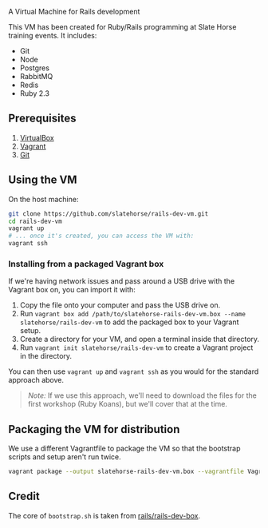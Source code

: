 A Virtual Machine for Rails development

This VM has been created for Ruby/Rails programming at Slate Horse training events. It includes:

- Git
- Node 
- Postgres
- RabbitMQ
- Redis
- Ruby 2.3

## Prerequisites

1. [VirtualBox](https://www.virtualbox.org)
2. [Vagrant](https://vagrantup.com)
3. [Git](https://git-scm.com/)

## Using the VM

On the host machine:

```bash
git clone https://github.com/slatehorse/rails-dev-vm.git
cd rails-dev-vm
vagrant up
# ... once it's created, you can access the VM with:
vagrant ssh
```

### Installing from a packaged Vagrant box

If we're having network issues and pass around a USB drive with the Vagrant box on, you can import it with:

1. Copy the file onto your computer and pass the USB drive on.
2. Run `vagrant box add /path/to/slatehorse-rails-dev-vm.box --name slatehorse/rails-dev-vm` to add the packaged box to your Vagrant setup.
3. Create a directory for your VM, and open a terminal inside that directory.
4. Run `vagrant init slatehorse/rails-dev-vm` to create a Vagrant project in the directory.

You can then use `vagrant up` and `vagrant ssh` as you would for the standard approach above.

> _Note:_ If we use this approach, we'll need to download the files for the first workshop (Ruby Koans), but we'll cover that at the time.

## Packaging the VM for distribution

We use a different Vagrantfile to package the VM so that the bootstrap scripts and setup aren't run twice.

```bash
vagrant package --output slatehorse-rails-dev-vm.box --vagrantfile Vagrantfile.packaged
```

## Credit

The core of `bootstrap.sh` is taken from [rails/rails-dev-box](https://github.com/rails/rails-dev-box).